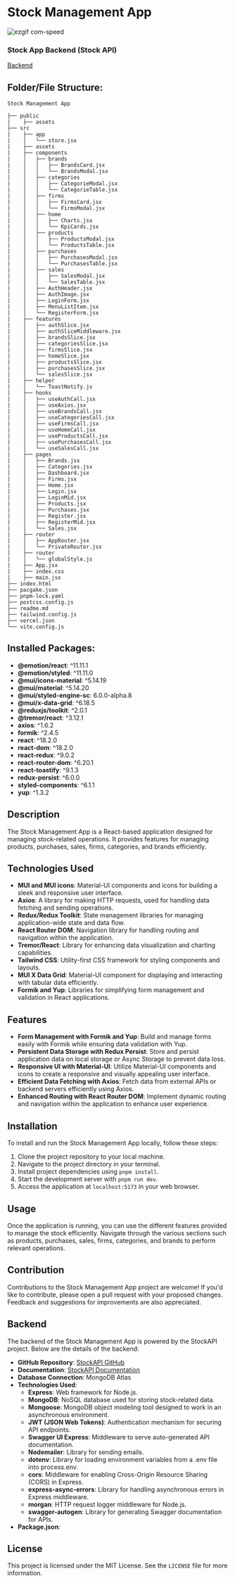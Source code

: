 # Stock Management App

![ezgif com-speed](https://github.com/cihanbagriyanik/Stock_Management_App_react-redux-formik-yup/assets/132518854/7d3ac39f-f67d-4c8f-9ccf-f5b1622be43d)

### Stock App Backend (Stock API)

[Backend](#backend)

## Folder/File Structure:

```
Stock Management App

├── public
|    ├── assets
├── src
|    ├── app
|    │   └── store.jsx
|    ├── assets
|    ├── components
|    │   ├── brands
|    │   │   ├── BrandsCard.jsx
|    │   │   └── BrandsModal.jsx
|    │   ├── categories
|    │   │   ├── CategorieModal.jsx
|    │   │   └── CategorieTable.jsx
|    │   ├── firms
|    │   │   ├── FirmsCard.jsx
|    │   │   └── FirmsModal.jsx
|    │   ├── home
|    │   │   ├── Charts.jsx
|    │   │   └── KpiCards.jsx
|    │   ├── products
|    │   │   ├── ProductsModal.jsx
|    │   │   └── ProductsTable.jsx
|    │   ├── purchases
|    │   │   ├── PurchasesModal.jsx
|    │   │   └── PurchasesTable.jsx
|    │   ├── sales
|    │   │   ├── SalesModal.jsx
|    │   │   └── SalesTable.jsx
|    │   ├── AuthHeader.jsx
|    │   ├── AuthImage.jsx
|    │   ├── LoginForm.jsx
|    │   ├── MenuListItem.jsx
|    │   └── RegisterForm.jsx
|    ├── features
|    │   ├── authSlice.jsx
|    │   ├── authSliceMiddleware.jsx
|    │   ├── brandsSlice.jsx
|    │   ├── categoriesSlice.jsx
|    │   ├── firmsSlice.jsx
|    │   ├── homeSlice.jsx
|    │   ├── productsSlice.jsx
|    │   ├── purchasesSlice.jsx
|    │   └── salesSlice.jsx
|    ├── helper
|    │   └── ToastNotify.js
|    ├── hooks
|    │   ├── useAuthCall.jsx
|    │   ├── useAxios.jsx
|    │   ├── useBrandsCall.jsx
|    │   ├── useCategoriesCall.jsx
|    │   ├── useFirmsCall.jsx
|    │   ├── useHomeCall.jsx
|    │   ├── useProductsCall.jsx
|    │   ├── usePurchasesCall.jsx
|    │   └── useSalesCall.jsx
|    ├── pages
|    │   ├── Brands.jsx
|    │   ├── Categories.jsx
|    │   ├── Dashboard.jsx
|    │   ├── Firms.jsx
|    │   ├── Home.jsx
|    │   ├── Login.jsx
|    │   ├── LoginMid.jsx
|    │   ├── Products.jsx
|    │   ├── Purchases.jsx
|    │   ├── Register.jsx
|    │   ├── RegisterMid.jsx
|    │   └── Sales.jsx
|    ├── router
|    │   ├── AppRouter.jsx
|    │   └── PrivateRouter.jsx
|    ├── router
|    │   └── globalStyle.js
|    ├── App.jsx
|    ├── index.css
|    ├── main.jsx
├── index.html
├── pacgake.json
├── pnpm-lock.yaml
├── postcss.config.js
├── readme.md
├── tailwind.config.js
├── vercel.json
└── vite.config.js

```

## Installed Packages:

- **@emotion/react**: ^11.11.1
- **@emotion/styled**: ^11.11.0
- **@mui/icons-material**: ^5.14.19
- **@mui/material**: ^5.14.20
- **@mui/styled-engine-sc**: 6.0.0-alpha.8
- **@mui/x-data-grid**: ^6.18.5
- **@reduxjs/toolkit**: ^2.0.1
- **@tremor/react**: ^3.12.1
- **axios**: ^1.6.2
- **formik**: ^2.4.5
- **react**: ^18.2.0
- **react-dom**: ^18.2.0
- **react-redux**: ^9.0.2
- **react-router-dom**: ^6.20.1
- **react-toastify**: ^9.1.3
- **redux-persist**: ^6.0.0
- **styled-components**: ^6.1.1
- **yup**: ^1.3.2

## Description

The Stock Management App is a React-based application designed for managing stock-related operations. It provides features for managing products, purchases, sales, firms, categories, and brands efficiently.

## Technologies Used

- **MUI and MUI icons**: Material-UI components and icons for building a sleek and responsive user interface.
- **Axios**: A library for making HTTP requests, used for handling data fetching and sending operations.
- **Redux/Redux Toolkit**: State management libraries for managing application-wide state and data flow.
- **React Router DOM**: Navigation library for handling routing and navigation within the application.
- **Tremor/React**: Library for enhancing data visualization and charting capabilities.
- **Tailwind CSS**: Utility-first CSS framework for styling components and layouts.
- **MUI X Data Grid**: Material-UI component for displaying and interacting with tabular data efficiently.
- **Formik and Yup**: Libraries for simplifying form management and validation in React applications.

## Features

- **Form Management with Formik and Yup**: Build and manage forms easily with Formik while ensuring data validation with Yup.
- **Persistent Data Storage with Redux Persist**: Store and persist application data on local storage or Async Storage to prevent data loss.
- **Responsive UI with Material-UI**: Utilize Material-UI components and icons to create a responsive and visually appealing user interface.
- **Efficient Data Fetching with Axios**: Fetch data from external APIs or backend servers efficiently using Axios.
- **Enhanced Routing with React Router DOM**: Implement dynamic routing and navigation within the application to enhance user experience.

## Installation

To install and run the Stock Management App locally, follow these steps:

1. Clone the project repository to your local machine.
2. Navigate to the project directory in your terminal.
3. Install project dependencies using `pnpm install`.
4. Start the development server with `pnpm run dev`.
5. Access the application at `localhost:5173` in your web browser.

## Usage

Once the application is running, you can use the different features provided to manage the stock efficiently. Navigate through the various sections such as products, purchases, sales, firms, categories, and brands to perform relevant operations.

## Contribution

Contributions to the Stock Management App project are welcome! If you'd like to contribute, please open a pull request with your proposed changes. Feedback and suggestions for improvements are also appreciated.

## Backend

The backend of the Stock Management App is powered by the StockAPI project. Below are the details of the backend:

- **GitHub Repository**: [StockAPI GitHub](https://github.com/cihanbagriyanik/StockAPI)
- **Documentation**: [StockAPI Documentation](https://stockapi-5xmh.onrender.com/)
- **Database Connection**: MongoDB Atlas
- **Technologies Used**:
  - **Express**: Web framework for Node.js.
  - **MongoDB**: NoSQL database used for storing stock-related data.
  - **Mongoose**: MongoDB object modeling tool designed to work in an asynchronous environment.
  - **JWT (JSON Web Tokens)**: Authentication mechanism for securing API endpoints.
  - **Swagger UI Express**: Middleware to serve auto-generated API documentation.
  - **Nodemailer**: Library for sending emails.
  - **dotenv**: Library for loading environment variables from a .env file into process.env.
  - **cors**: Middleware for enabling Cross-Origin Resource Sharing (CORS) in Express.
  - **express-async-errors**: Library for handling asynchronous errors in Express middleware.
  - **morgan**: HTTP request logger middleware for Node.js.
  - **swagger-autogen**: Library for generating Swagger documentation for APIs.
- **Package.json**:

## License

This project is licensed under the MIT License. See the `LICENSE` file for more information.
